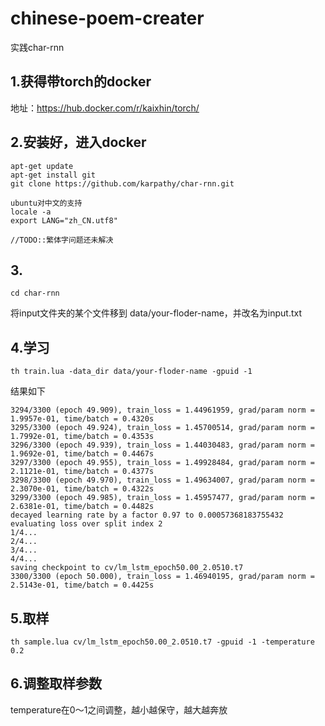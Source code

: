 # chinese-poem-creater
实践char-rnn

## 1.获得带torch的docker
地址：https://hub.docker.com/r/kaixhin/torch/
## 2.安装好，进入docker
    apt-get update
    apt-get install git 
    git clone https://github.com/karpathy/char-rnn.git

    ubuntu对中文的支持
    locale -a
    export LANG="zh_CN.utf8"

    //TODO::繁体字问题还未解决
## 3.
    cd char-rnn
将input文件夹的某个文件移到 data/your-floder-name，并改名为input.txt

## 4.学习
    th train.lua -data_dir data/your-floder-name -gpuid -1

结果如下

    3294/3300 (epoch 49.909), train_loss = 1.44961959, grad/param norm = 1.9957e-01, time/batch = 0.4320s
    3295/3300 (epoch 49.924), train_loss = 1.45700514, grad/param norm = 1.7992e-01, time/batch = 0.4353s
    3296/3300 (epoch 49.939), train_loss = 1.44030483, grad/param norm = 1.9692e-01, time/batch = 0.4467s
    3297/3300 (epoch 49.955), train_loss = 1.49928484, grad/param norm = 2.1121e-01, time/batch = 0.4377s
    3298/3300 (epoch 49.970), train_loss = 1.49634007, grad/param norm = 2.3070e-01, time/batch = 0.4322s
    3299/3300 (epoch 49.985), train_loss = 1.45957477, grad/param norm = 2.6381e-01, time/batch = 0.4482s
    decayed learning rate by a factor 0.97 to 0.00057368183755432
    evaluating loss over split index 2
    1/4...
    2/4...
    3/4...
    4/4...
    saving checkpoint to cv/lm_lstm_epoch50.00_2.0510.t7
    3300/3300 (epoch 50.000), train_loss = 1.46940195, grad/param norm = 2.5143e-01, time/batch = 0.4425s
## 5.取样
    th sample.lua cv/lm_lstm_epoch50.00_2.0510.t7 -gpuid -1 -temperature 0.2
## 6.调整取样参数
temperature在0～1之间调整，越小越保守，越大越奔放
